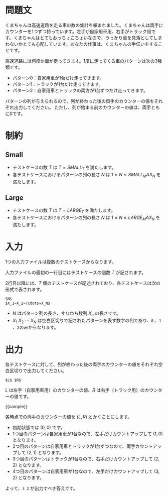 # 問題文

くまちゃんは高速道路を走る車の数の集計を頼まれました。くまちゃんは両手にカウンターを1つずつ持っています。左手が自家用車用、右手がトラック用です。くまちゃんはとてもおっちょこちょいなので、うっかり車を見落としてしまわないかとても心配しています。あなたの仕事は、くまちゃんの手伝いをすることです。

高速道路には何度か車が走ってきます。1度に走ってくる車のパターンは次の3種類です。

- パターン0：自家用車が1台だけ走ってきます。
- パターン1：トラックが1台だけ走ってきます。
- パターン2：自家用車とトラックの両方が1台ずつだけ走ってきます。

パターンの列が与えられるので、列が終わった後の両手のカウンターの値をそれぞれ出力してください。
ただし、列が始まる前のカウンターの値は、両手ともに0です。

# 制約

## Small
- テストケースの数 $T$ は $T = {{SMALL_T}}$ を満たします。
- 各テストケースにおけるパターンの列の長さ $N$ は $1 \leq N \leq {{SMALL_MAX_N}}$ を満たします。

## Large
- テストケースの数 $T$ は $T = {{LARGE_T}}$ を満たします。
- 各テストケースにおけるパターンの列の長さ $N$ は $1 \leq N \leq {{LARGE_MAX_N}}$ を満たします。

# 入力

1つの入力ファイルは複数のテストケースからなります。

入力ファイルの最初の一行目にはテストケースの個数 $T$ が記されます。

2行目以降には、$T$ 個のテストケースが記述されており、各テストケースは次の形式で表されます。

```
$N$
$X_1~X_2~\cdots~X_N$
```

- $N$ はパターン列の長さ、すなわち数列 $X_n$ の長さです。
- $X_1~X_2~\cdots~X_N$ は空白区切りで記されたパターンを表す数字の列であり、`0` 、`1` 、`2`のみからなります。

# 出力

各テストケースに対して、列が終わった後の両手のカウンターの値をそれぞれ空白区切りで出力してください。

```
$L$ $R$

```

$L$ は左手（自家用車用）のカウンターの値、$R$ は右手（トラック用）のカウンターの値です。

{{sample}}

各時点での両手のカウンターの値を $(L, R)$ とかくことにします。

- 初期状態では $(0, 0)$ です。
- 1つ目のパターンは自家用車が1台なので、左手だけカウントアップして $(1, 0)$ となります。
- 2つ目のパターンは自家用車とトラックが1台ずつなので、両手カウントアップして $(2, 1)$ となります。
- 3つ目のパターンはトラックが1台なので、右手だけカウントアップして $(2, 2)$ となります。
- 4つ目のパターンは自家用車が1台なので、左手だけカウントアップして $(3, 2)$ となります。

よって、`3 2`  が出力すべき答えです。
